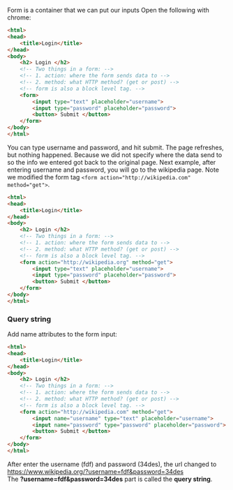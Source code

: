 Form is a container that we can put our inputs
Open the following with chrome:
```html
<html>
<head>
	<title>Login</title>
</head>
<body>
	<h2> Login </h2>
	<!-- Two things in a form: -->
	<!-- 1. action: where the form sends data to -->
	<!-- 2. method: what HTTP method? (get or post) -->
	<!-- form is also a block level tag. -->
	<form>
		<input type="text" placeholder="username">
		<input type="password" placeholder="password">
		<button> Submit </button>
	</form>
</body>
</html>
```
You can type username and password, and hit submit. The page refreshes, but nothing happened. Because we did not specify where the data send to so the info we entered got back to the original page. 
Next example, after entering username and password, you will go to the wikipedia page. Note we modified the form tag ``` <form action="http://wikipedia.com" method="get"> ```.

```html
<html>
<head>
	<title>Login</title>
</head>
<body>
	<h2> Login </h2>
	<!-- Two things in a form: -->
	<!-- 1. action: where the form sends data to -->
	<!-- 2. method: what HTTP method? (get or post) -->
	<!-- form is also a block level tag. -->
	<form action="http://wikipedia.org" method="get">
		<input type="text" placeholder="username">
		<input type="password" placeholder="password">
		<button> Submit </button>
	</form>
</body>
</html>
```

### Query string
Add name attributes to the form input: 
```html
<html>
<head>
	<title>Login</title>
</head>
<body>
	<h2> Login </h2>
	<!-- Two things in a form: -->
	<!-- 1. action: where the form sends data to -->
	<!-- 2. method: what HTTP method? (get or post) -->
	<!-- form is also a block level tag. -->
	<form action="http://wikipedia.com" method="get">
		<input name="username" type="text" placeholder="username">
		<input name="password" type="password" placeholder="password">
		<button> Submit </button>
	</form>
</body>
</html>
```
After enter the username (fdf) and password (34des), the url changed to  
https://www.wikipedia.org/?username=fdf&password=34des  
The **?username=fdf&password=34des** part is called the **query string**.




